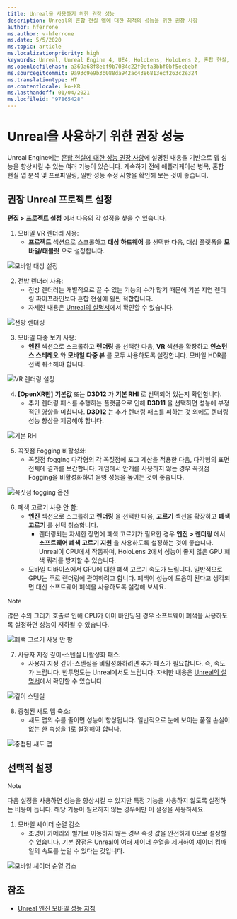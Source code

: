 ```yaml
---
title: Unreal을 사용하기 위한 권장 성능
description: Unreal의 혼합 현실 앱에 대한 최적의 성능을 위한 권장 사항
author: hferrone
ms.author: v-hferrone
ms.date: 5/5/2020
ms.topic: article
ms.localizationpriority: high
keywords: Unreal, Unreal Engine 4, UE4, HoloLens, HoloLens 2, 혼합 현실, 성능, 최적화, 설정, 설명서
ms.openlocfilehash: a369a68f8ebf9b7084c22f0efa3bbf0bf5ecbebf
ms.sourcegitcommit: 9a93c9e9b3b088da942ac4386813ecf263c2e324
ms.translationtype: HT
ms.contentlocale: ko-KR
ms.lasthandoff: 01/04/2021
ms.locfileid: "97865428"
---
```

# <a name="performance-recommendations-for-unreal"></a>Unreal을 사용하기 위한 권장 성능

Unreal Engine에는 [혼합 현실에 대한 성능 권장 사항](../platform-capabilities-and-apis/understanding-performance-for-mixed-reality.md)에 설명된 내용을 기반으로 앱 성능을 향상시킬 수 있는 여러 기능이 있습니다. 계속하기 전에 애플리케이션 병목, 혼합 현실 앱 분석 및 프로파일링, 일반 성능 수정 사항을 확인해 보는 것이 좋습니다.

## <a name="recommended-unreal-project-settings"></a>권장 Unreal 프로젝트 설정
**편집 > 프로젝트 설정** 에서 다음의 각 설정을 찾을 수 있습니다.

1. 모바일 VR 렌더러 사용:
    * **프로젝트** 섹션으로 스크롤하고 **대상 하드웨어** 를 선택한 다음, 대상 플랫폼을 **모바일/태블릿** 으로 설정합니다.

![모바일 대상 설정](images/unreal/performance-recommendations-img-01.png)

2. 전방 렌더러 사용: 
    * 전방 렌더러는 개별적으로 끌 수 있는 기능의 수가 많기 때문에 기본 지연 렌더링 파이프라인보다 혼합 현실에 훨씬 적합합니다. 
    * 자세한 내용은 [Unreal의 설명서](https://docs.unrealengine.com/Platforms/VR/DevelopVR/VRPerformance/index.html)에서 확인할 수 있습니다.

![전방 렌더링](images/unreal/performance-recommendations-img-04.png)

3. 모바일 다중 보기 사용:
    * **엔진** 섹션으로 스크롤하고 **렌더링** 을 선택한 다음, **VR** 섹션을 확장하고 **인스턴스 스테레오** 와 **모바일 다중 뷰** 를 모두 사용하도록 설정합니다. 모바일 HDR를 선택 취소해야 합니다.

![VR 렌더링 설정](images/unreal/performance-recommendations-img-03.png)

4. **[OpenXR만]** **기본값** 또는 **D3D12** 가 **기본 RHI** 로 선택되어 있는지 확인합니다.
    * 추가 렌더링 패스를 수행하는 플랫폼으로 인해 **D3D11** 을 선택하면 성능에 부정적인 영향을 미칩니다. **D3D12** 는 추가 렌더링 패스를 피하는 것 외에도 렌더링 성능 향상을 제공해야 합니다.

![기본 RHI](images/unreal/performance-recommendations-img-09.png)

5. 꼭짓점 Fogging 비활성화: 
    * 꼭짓점 fogging 다각형의 각 꼭짓점에 포그 계산을 적용한 다음, 다각형의 표면 전체에 결과를 보간합니다. 게임에서 안개를 사용하지 않는 경우 꼭짓점 Fogging을 비활성화하여 음영 성능을 높이는 것이 좋습니다.

![꼭짓점 fogging 옵션](images/unreal/performance-recommendations-img-05.png)

6. 폐색 고르기 사용 안 함:
    * **엔진** 섹션으로 스크롤하고 **렌더링** 을 선택한 다음, **고르기** 섹션을 확장하고 **폐색 고르기** 를 선택 취소합니다.
        + 렌더링되는 자세한 장면에 폐색 고르기가 필요한 경우 **엔진 > 렌더링** 에서 **소프트웨어 폐색 고르기 지원** 을 사용하도록 설정하는 것이 좋습니다. Unreal이 CPU에서 작동하며, HoloLens 2에서 성능이 좋지 않은 GPU 폐색 쿼리를 방지할 수 있습니다.
    * 모바일 디바이스에서 GPU에 대한 폐색 고르기 속도가 느립니다. 일반적으로 GPU는 주로 렌더링에 관여하려고 합니다. 폐색이 성능에 도움이 된다고 생각되면 대신 소프트웨어 폐색을 사용하도록 설정해 보세요. 

> [!NOTE]
> 많은 수의 그리기 호출로 인해 CPU가 이미 바인딩된 경우 소프트웨어 폐색을 사용하도록 설정하면 성능이 저하될 수 있습니다.

![폐색 고르기 사용 안 함](images/unreal/performance-recommendations-img-02.png)

7. 사용자 지정 깊이-스텐실 비활성화 패스:
    * 사용자 지정 깊이-스텐실을 비활성화하려면 추가 패스가 필요합니다. 즉, 속도가 느립니다. 반투명도는 Unreal에서도 느립니다. 자세한 내용은 [Unreal의 설명서](https://docs.unrealengine.com/Engine/Performance/Guidelines/index.html)에서 확인할 수 있습니다.

![깊이 스텐실](images/unreal/performance-recommendations-img-06.png)

8. 중첩된 섀도 맵 축소: 
    * 섀도 맵의 수를 줄이면 성능이 향상됩니다. 일반적으로 눈에 보이는 품질 손실이 없는 한 속성을 1로 설정해야 합니다. 

![중첩된 섀도 맵](images/unreal/performance-recommendations-img-07.png)

## <a name="optional-settings"></a>선택적 설정

> [!NOTE]
> 다음 설정을 사용하면 성능을 향상시킬 수 있지만 특정 기능을 사용하지 않도록 설정하는 비용이 듭니다. 해당 기능이 필요하지 않는 경우에만 이 설정을 사용하세요.

1. 모바일 셰이더 순열 감소
    * 조명이 카메라와 별개로 이동하지 않는 경우 속성 값을 안전하게 0으로 설정할 수 있습니다. 기본 장점은 Unreal이 여러 셰이더 순열을 제거하여 셰이더 컴파일의 속도를 높일 수 있다는 것입니다.

![모바일 셰이더 순열 감소](images/unreal/performance-recommendations-img-08.png)

## <a name="see-also"></a>참조
* [Unreal 엔진 모바일 성능 지침]( https://docs.unrealengine.com/Platforms/Mobile/Performance/index.html)